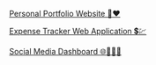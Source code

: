 [Personal Portfolio Website 👤❤️](https://omkaripte.github.io/omkaripte/)

[Expense Tracker Web Application 💲💹](https://omkaripte.github.io/Eazybyts02/)

[Social Media Dashboard 🌐👍🏻🩷](https://omkaripte.github.io/EazyByts03/)

<!--
**omkaripte/omkaripte** is a ✨ _special_ ✨ repository because its `README.md` (this file) appears on your GitHub profile.

Here are some ideas to get you started:

- 🔭 I’m currently working on ...
- 🌱 I’m currently learning ...
- 👯 I’m looking to collaborate on ...
- 🤔 I’m looking for help with ...
- 💬 Ask me about ...
- 📫 How to reach me: ...
- 😄 Pronouns: ...
- ⚡ Fun fact: ...
-->

